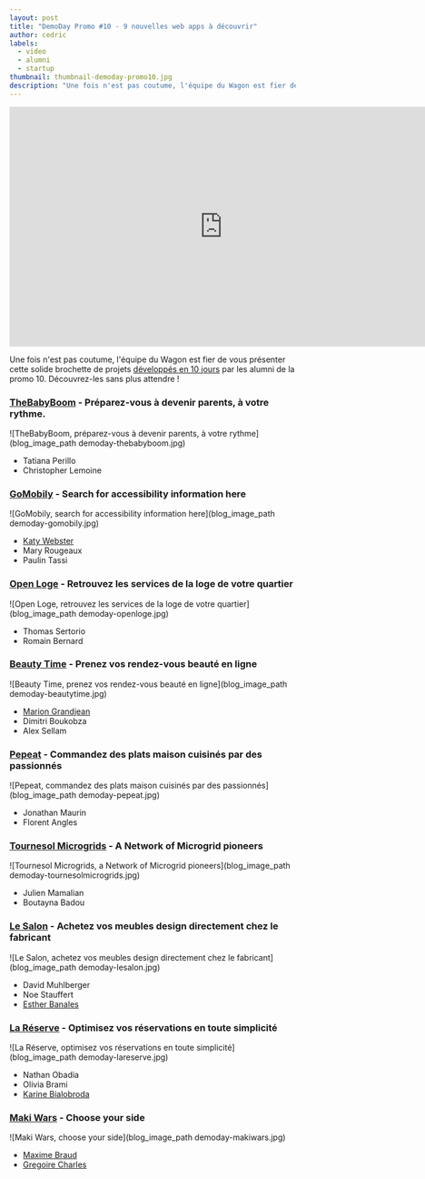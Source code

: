 ```yaml
---
layout: post
title: "DemoDay Promo #10 - 9 nouvelles web apps à découvrir"
author: cedric
labels:
  - video
  - alumni
  - startup
thumbnail: thumbnail-demoday-promo10.jpg
description: "Une fois n'est pas coutume, l'équipe du Wagon est fier de vous présenter cette solide brochette de projets développés en 10 jours par les alumni de la promo 10. Découvrez-les sans plus attendre !"
---
```


<div class="video-wrapper"><iframe width="750" height="422" src="https://www.youtube.com/embed/keGq_YUE4VA?showinfo=0" frameborder="0" allowfullscreen></iframe></div>

Une fois n'est pas coutume, l'équipe du Wagon est fier de vous présenter cette solide brochette de projets [développés en 10 jours](http://www.lewagon.org/programme) par les alumni de la promo 10. Découvrez-les sans plus attendre !

### [TheBabyBoom](http://babyboom.herokuapp.com/) - Préparez-vous à devenir parents, à votre rythme.

![TheBabyBoom, préparez-vous à devenir parents, à votre rythme](blog_image_path demoday-thebabyboom.jpg)

- Tatiana Perillo
- Christopher Lemoine

### [GoMobily](http://gomobily-production.herokuapp.com/) - Search for accessibility information here

![GoMobily, search for accessibility information here](blog_image_path demoday-gomobily.jpg)

- [Katy Webster](https://twitter.com/kcw4321)
- Mary Rougeaux
- Paulin Tassi


### [Open Loge](http://beta.openloge.fr/) - Retrouvez les services de la loge de votre quartier

![Open Loge, retrouvez les services de la loge de votre quartier](blog_image_path demoday-openloge.jpg)

- Thomas Sertorio
- Romain Bernard


### [Beauty Time](http://beautytime.herokuapp.com/) - Prenez vos rendez-vous beauté en ligne

![Beauty Time, prenez vos rendez-vous beauté en ligne](blog_image_path demoday-beautytime.jpg)

- [Marion Grandjean](https://twitter.com/mariongrandjean)
- Dimitri Boukobza
- Alex Sellam


### [Pepeat](http://pepeat-production.herokuapp.com/) - Commandez des plats maison cuisinés par des passionnés

![Pepeat, commandez des plats maison cuisinés par des passionnés](blog_image_path demoday-pepeat.jpg)

- Jonathan Maurin
- Florent Angles


### [Tournesol Microgrids](https://tournesol-microgrid-production.herokuapp.com/) - A Network of Microgrid pioneers

![Tournesol Microgrids, a Network of Microgrid pioneers](blog_image_path demoday-tournesolmicrogrids.jpg)

- Julien Mamalian
- Boutayna Badou


### [Le Salon](http://babyboom.herokuapp.com/) - Achetez vos meubles design directement chez le fabricant

![Le Salon, achetez vos meubles design directement chez le fabricant](blog_image_path demoday-lesalon.jpg)

- David Muhlberger
- Noe Stauffert
- [Esther Banales](https://twitter.com/estherbanales)


### [La Réserve](http://babyboom.herokuapp.com/) - Optimisez vos réservations en toute simplicité

![La Réserve, optimisez vos réservations en toute simplicité](blog_image_path demoday-lareserve.jpg)

- Nathan Obadia
- Olivia Brami
- [Karine Bialobroda](https://twitter.com/blbrd_paris)


### [Maki Wars](http://babyboom.herokuapp.com/) - Choose your side

![Maki Wars, choose your side](blog_image_path demoday-makiwars.jpg)

- [Maxime Braud](https://twitter.com/mxbraud)
- [Gregoire Charles](https://twitter.com/gregcha)

